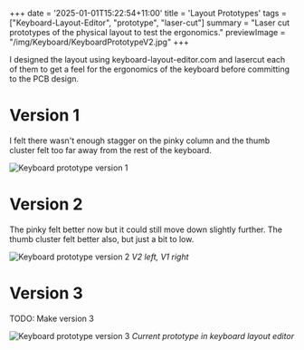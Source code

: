 +++
date = '2025-01-01T15:22:54+11:00'
title = 'Layout Prototypes'
tags = ["Keyboard-Layout-Editor", "prototype", "laser-cut"]
summary = "Laser cut prototypes of the physical layout to test the ergonomics."
previewImage = "/img/Keyboard/KeyboardPrototypeV2.jpg"
+++

I designed the layout using keyboard-layout-editor.com and lasercut each of them to get a feel for the ergonomics of the keyboard before committing to the PCB design.

# Version 1
I felt there wasn't enough stagger on the pinky column and the thumb cluster felt too far away from the rest of the keyboard.

![Keyboard prototype version 1](/img/Keyboard/KeyboardPrototypeV1.jpg)

# Version 2
The pinky felt better now but it could still move down slightly further. The thumb cluster felt better also, but just a bit to low. 

![Keyboard prototype version 2](/img/Keyboard/KeyboardPrototypeV2.jpg)
*V2 left, V1 right*

# Version 3
TODO: Make version 3

![Keyboard prototype version 3](/img/Keyboard/KeyboardPrototypeV3.png)
*Current prototype in keyboard layout editor*